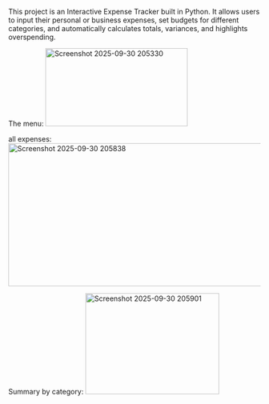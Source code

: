 This project is an Interactive Expense Tracker built in Python. It allows users to input their personal or business expenses, set budgets for different categories, and automatically calculates totals, variances, and highlights overspending.

The menu: <img width="284" height="156" alt="Screenshot 2025-09-30 205330" src="https://github.com/user-attachments/assets/7dbd3959-0071-45c6-b86a-b0bf7af331b3" />

all expenses: <img width="574" height="286" alt="Screenshot 2025-09-30 205838" src="https://github.com/user-attachments/assets/589cc964-cadc-4416-9c86-73477aaeac97" />

Summary by category: <img width="267" height="202" alt="Screenshot 2025-09-30 205901" src="https://github.com/user-attachments/assets/691ad339-583c-4ee4-81d9-7366026de607" />


